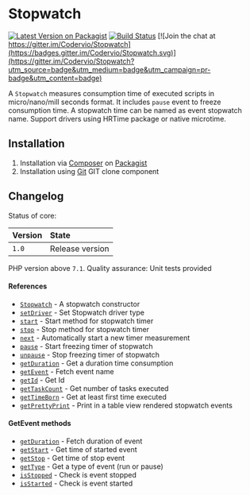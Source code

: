 # Stopwatch

[![Latest Version on Packagist](https://img.shields.io/packagist/v/codervio/stopwatch.svg?style=flat-square)](https://packagist.org/packages/codervio/stopwatch)
[![Build Status](https://travis-ci.org/Codervio/Stopwatch.svg?branch=master)](https://travis-ci.org/Codervio/Stopwatch)
[![Join the chat at https://gitter.im/Codervio/Stopwatch](https://badges.gitter.im/Codervio/Stopwatch.svg)](https://gitter.im/Codervio/Stopwatch?utm_source=badge&utm_medium=badge&utm_campaign=pr-badge&utm_content=badge)

A `Stopwatch` measures consumption time of executed scripts in micro/nano/mill seconds format. 
It includes `pause` event to freeze consumption time.
A stopwatch time can be named as event stopwatch name.
Support drivers using HRTime package or native microtime.

## Installation

1. Installation via [Composer](http://www.composer.org) on [Packagist](https://packagist.org/packages/codervio/stopwatch)
2. Installation using [Git](http://www.github.com) GIT clone component

## Changelog

Status of core:

| Version       | State                |
| ------------- |:-------------------- |
| `1.0`         | Release version      |

PHP version above `7.1`.
Quality assurance: Unit tests provided

#### References

* [`Stopwatch`](stopwatch_constructor.md) - A stopwatch constructor
* [`setDriver`](set_driver.md) - Set Stopwatch driver type
* [`start`](start.md) - Start method for stopwatch timer
* [`stop`](stop.md) - Stop method for stopwatch timer
* [`next`](next.md) - Automatically start a new timer measurement
* [`pause`](pause.md) - Start freezing timer of stopwatch
* [`unpause`](unpause.md) - Stop freezing timer of stopwatch
* [`getDuration`](get_duration.md) - Get a duration time consumption
* [`getEvent`](get_event.md) - Fetch event name
* [`getId`](get_id.md) - Get Id
* [`getTaskCount`](get_task_count.md) - Get number of tasks executed
* [`getTimeBorn`](get_time_born.md) - Get at least first time executed
* [`getPrettyPrint`](get_pretty_print.md) - Print in a table view rendered stopwatch events

#### GetEvent methods

* [`getDuration`](get_event.md) - Fetch duration of event
* [`getStart`](get_event.md) - Get time of started event
* [`getStop`](get_event.md) - Get time of stop event
* [`getType`](get_event.md) - Get a type of event (run or pause)
* [`isStopped`](get_event.md) - Check is event stopped
* [`isStarted`](get_event.md) - Check is event started
